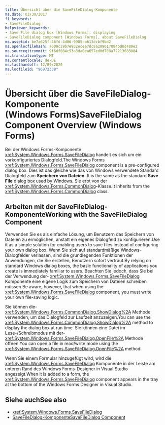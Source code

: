 ```yaml
---
title: Übersicht über die SaveFileDialog-Komponente
ms.date: 03/30/2017
f1_keywords:
- SaveFileDialog
helpviewer_keywords:
- Save File dialog box [Windows Forms], displaying
- SaveFileDialog component [Windows Forms], about SaveFileDialog
ms.assetid: be7a625f-46fd-4d06-9985-b613dcbf9bd2
ms.openlocfilehash: 7609c29b7e932ecee7dc8a289617094bd8d480e2
ms.sourcegitcommit: 9f6df084c53a3da0ea657ed0d708a72213683084
ms.translationtype: MT
ms.contentlocale: de-DE
ms.lasthandoff: 12/09/2020
ms.locfileid: "96972338"
---
```

# <a name="savefiledialog-component-overview-windows-forms"></a><span data-ttu-id="8c482-102">Übersicht über die SaveFileDialog-Komponente (Windows Forms)</span><span class="sxs-lookup"><span data-stu-id="8c482-102">SaveFileDialog Component Overview (Windows Forms)</span></span>

<span data-ttu-id="8c482-103">Bei der Windows Forms-Komponente <xref:System.Windows.Forms.SaveFileDialog> handelt es sich um ein vorkonfiguriertes Dialogfeld.</span><span class="sxs-lookup"><span data-stu-id="8c482-103">The Windows Forms <xref:System.Windows.Forms.SaveFileDialog> component is a pre-configured dialog box.</span></span> <span data-ttu-id="8c482-104">Dies ist das gleiche wie das von Windows verwendete Standard Dialogfeld zum **Speichern von Dateien** .</span><span class="sxs-lookup"><span data-stu-id="8c482-104">It is the same as the standard **Save File** dialog box used by Windows.</span></span> <span data-ttu-id="8c482-105">Sie erbt von der <xref:System.Windows.Forms.CommonDialog>-Klasse.</span><span class="sxs-lookup"><span data-stu-id="8c482-105">It inherits from the <xref:System.Windows.Forms.CommonDialog> class.</span></span>

## <a name="working-with-the-savefiledialog-component"></a><span data-ttu-id="8c482-106">Arbeiten mit der SaveFileDialog-Komponente</span><span class="sxs-lookup"><span data-stu-id="8c482-106">Working with the SaveFileDialog Component</span></span>

<span data-ttu-id="8c482-107">Verwenden Sie es als einfache Lösung, um Benutzern das Speichern von Dateien zu ermöglichen, anstatt ein eigenes Dialogfeld zu konfigurieren.</span><span class="sxs-lookup"><span data-stu-id="8c482-107">Use it as a simple solution for enabling users to save files instead of configuring your own dialog box.</span></span> <span data-ttu-id="8c482-108">Wenn Sie sich auf standardmäßige Windows-Dialogfelder verlassen, sind die grundlegenden Funktionen der Anwendungen, die Sie erstellen, Benutzern sofort vertraut.</span><span class="sxs-lookup"><span data-stu-id="8c482-108">By relying on standard Windows dialog boxes, the basic functionality of applications you create is immediately familiar to users.</span></span> <span data-ttu-id="8c482-109">Beachten Sie jedoch, dass Sie bei der Verwendung der- <xref:System.Windows.Forms.SaveFileDialog> Komponente eine eigene Logik zum Speichern von Dateien schreiben müssen.</span><span class="sxs-lookup"><span data-stu-id="8c482-109">Be aware, however, that when using the <xref:System.Windows.Forms.SaveFileDialog> component, you must write your own file-saving logic.</span></span>

<span data-ttu-id="8c482-110">Sie können die- <xref:System.Windows.Forms.CommonDialog.ShowDialog%2A> Methode verwenden, um das Dialogfeld zur Laufzeit anzuzeigen.</span><span class="sxs-lookup"><span data-stu-id="8c482-110">You can use the <xref:System.Windows.Forms.CommonDialog.ShowDialog%2A> method to display the dialog box at run time.</span></span> <span data-ttu-id="8c482-111">Sie können eine Datei im Lese-/Schreibmodus mit der- <xref:System.Windows.Forms.SaveFileDialog.OpenFile%2A> Methode öffnen.</span><span class="sxs-lookup"><span data-stu-id="8c482-111">You can open a file in read/write mode using the <xref:System.Windows.Forms.SaveFileDialog.OpenFile%2A> method.</span></span>

<span data-ttu-id="8c482-112">Wenn Sie einem Formular hinzugefügt wird, wird die <xref:System.Windows.Forms.SaveFileDialog> Komponente in der Leiste am unteren Rand des Windows Forms-Designer in Visual Studio angezeigt.</span><span class="sxs-lookup"><span data-stu-id="8c482-112">When it is added to a form, the <xref:System.Windows.Forms.SaveFileDialog> component appears in the tray at the bottom of the Windows Forms Designer in Visual Studio.</span></span>

## <a name="see-also"></a><span data-ttu-id="8c482-113">Siehe auch</span><span class="sxs-lookup"><span data-stu-id="8c482-113">See also</span></span>

- <xref:System.Windows.Forms.SaveFileDialog>
- [<span data-ttu-id="8c482-114">SaveFileDialog-Komponente</span><span class="sxs-lookup"><span data-stu-id="8c482-114">SaveFileDialog Component</span></span>](savefiledialog-component-windows-forms.md)
